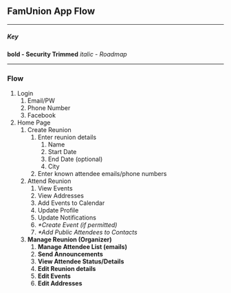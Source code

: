 ## FamUnion App Flow
****
##### Key
**bold - Security Trimmed**
_italic - Roadmap_
****
### Flow
1. Login
    1. Email/PW
    1. Phone Number
    1. Facebook
1. Home Page
    1. Create Reunion
        1. Enter reunion details
            1. Name
            1. Start Date
            1. End Date (optional)
            1. City
        1. Enter known attendee emails/phone numbers
    1. Attend Reunion
        1. View Events
        1. View Addresses
        1. Add Events to Calendar
        1. Update Profile
        1. Update Notifications
        1. _*Create Event (if permitted)_
        1. _*Add Public Attendees to Contacts_
    1. **Manage Reunion (Organizer)**
        1. **Manage Attendee List (emails)**
        1. **Send Announcements**
        1. **View Attendee Status/Details**
        1. **Edit Reunion details**
        1. **Edit Events**
        1. **Edit Addresses**